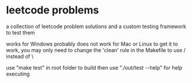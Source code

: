 # leetcode problems
  a collection of leetcode problem solutions and a custom testing framework to test them

  works for Windows
  probably does not work for Mac or Linux
    to get it to work, you may only need to change the 'clean' rule in the Makefile to use / instead of \

  use "make test" in root folder to build
  then use "./out/test --help" for help executing